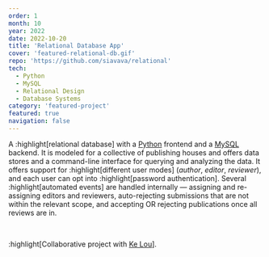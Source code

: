 ```yaml
---
order: 1
month: 10
year: 2022
date: 2022-10-20
title: 'Relational Database App'
cover: 'featured-relational-db.gif'
repo: 'https://github.com/siavava/relational'
tech:
  - Python
  - MySQL
  - Relational Design
  - Database Systems
category: 'featured-project'
featured: true
navigation: false
---
```


A :highlight[relational database] with a
[Python](https://www.python.org/) frontend
and a [MySQL](https://www.mysql.com/) backend.
It is modeled for a collective of publishing houses
and offers data stores and a command-line interface
for querying and analyzing the data.
It offers support for :highlight[different user modes]
(_author_, _editor_, _reviewer_),
and each user can opt into :highlight[password authentication].
Several :highlight[automated events] are handled internally &mdash;
assigning and re-assigning editors and reviewers,
auto-rejecting submissions that are not within the relevant scope,
and accepting OR rejecting publications once all reviews are in.

<br/>

:highlight[Collaborative project with [Ke Lou][lou]].

[lou]: https://www.linkedin.com/in/ke-lou-898301133

